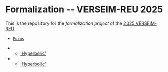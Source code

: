# Formalization -- VERSEIM-REU 2025

This is the repository for the *formalization project* of the [2025
VERSEIM-REU](https://sites.tufts.edu/verseimreu/).

- [`Forms`](/VERSEIM2025/Forms)
- - ['Hyperbolic'](/VERSEIM2025/Forms/Hyperbolic/)

- - ['Hyperbolic'](/VERSEIM2025/Forms/Hyperbolic/)
